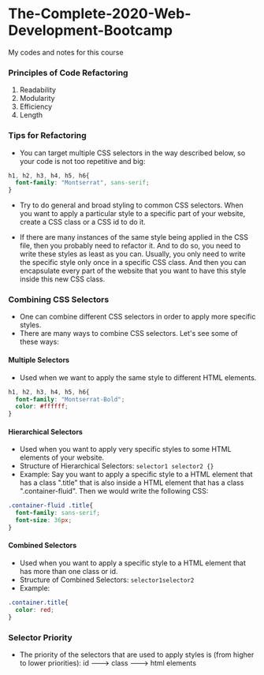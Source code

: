 # The-Complete-2020-Web-Development-Bootcamp
My codes and notes for this course

### Principles of Code Refactoring
1) Readability
2) Modularity
3) Efficiency
4) Length

### Tips for Refactoring
* You can target multiple CSS selectors in the way described below, so your code is not too repetitive and big:
```css
h1, h2, h3, h4, h5, h6{
  font-family: "Montserrat", sans-serif;
}
```

* Try to do general and broad styling to common CSS selectors. When you want to apply a particular style to a specific part of your website, create a CSS class or a CSS id to do it.

* If there are many instances of the same style being applied in the CSS file, then you probably need to refactor it. And to do so, you need to write these styles as least as you can. Usually, you only need to write the specific style only once in a specific CSS class. And then you can encapsulate every part of the website that you want to have this style inside this new CSS class.

### Combining CSS Selectors
* One can combine different CSS selectors in order to apply more specific styles.
* There are many ways to combine CSS selectors. Let's see some of these ways:

#### Multiple Selectors
* Used when we want to apply the same style to different HTML elements.
```css
h1, h2, h3, h4, h5, h6{
  font-family: "Montserrat-Bold";
  color: #ffffff;
}
```

#### Hierarchical Selectors
* Used when you want to apply very specific styles to some HTML elements of your website.
* Structure of Hierarchical Selectors: ```selector1 selector2 {}```
* Example: Say you want to apply a specific style to a HTML element that has a class ".title" that is also inside a HTML element that has a class ".container-fluid". Then we would write the following CSS:
```css
.container-fluid .title{
  font-family: sans-serif;
  font-size: 36px;
}
```

#### Combined Selectors
* Used when you want to apply a specific style to a HTML element that has more than one class or id.
* Structure of Combined Selectors: ```selector1selector2```
* Example:
```css
.container.title{
  color: red;
}
```

### Selector Priority
* The priority of the selectors that are used to apply styles is (from higher to lower priorities): id ---> class ---> html elements

